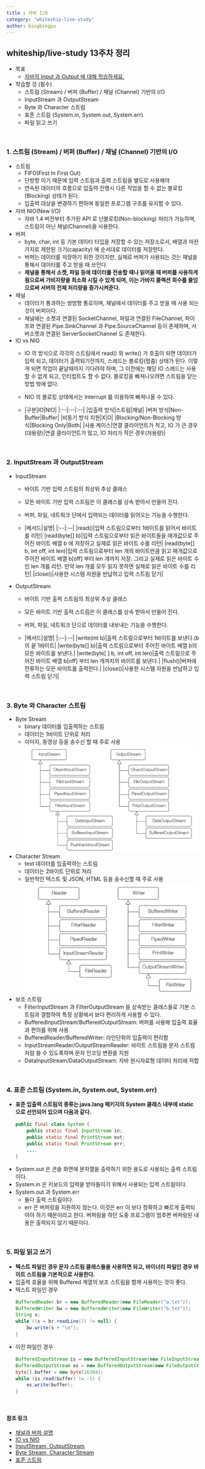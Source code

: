 ```yaml
---
title : 자바 I/O
category: "whiteship-live-study"
author: bingbingpa
---
```


## whiteship/live-study 13주차 정리
- 목표
    - [자바의 Input 과 Output 에 대해 학습하세요.](https://github.com/whiteship/live-study/issues/13)
- 학습할 것 (필수)
    - 스트림 (Stream) / 버퍼 (Buffer) / 채널 (Channel) 기반의 I/O
    - InputStream 과 OutputStream
    - Byte 와 Character 스트림
    - 표준 스트림 (System.in, System.out, System.err)
    - 파일 읽고 쓰기

<br>

### 1. 스트림 (Stream) / 버퍼 (Buffer) / 채널 (Channel) 기반의 I/O
- 스트림
    - FIFO(First In First Out)
    - 단방향 이기 때문에 입력 스트림과 출력 스트림을 별도로 사용해야
    - 연속된 데이터의 흐름으로 입출력 진행시 다른 작업을 할 수 없는 블로킹(Blocking) 상태가 된다.
    - 입출력 대상을 변경하기 편하며 동일한 프로그램 구조를 유지할 수 있다.
- 자바 NIO(New I/O)
    - 자바 1.4 버전부터 추가된 API 로 넌블로킹(Non-blocking) 처리가 가능하며, 스트림이 아닌 채널(Channel)을 사용한다.
- 버퍼
    - byte, char, int 등 기본 데이터 타입을 저장할 수 있는 저장소로서, 배열과 마찬가지로 제한된 크기(capacity) 에 순서대로 데이터를 저장한다.
    - 버퍼는 데이터를 저장하기 위한 것이지만, 실제로 버퍼가 사용되는 것는 채널을 통해서 데이터를 주고 받을 때 쓰인다.
    - **채널을 통해서 소켓, 파일 등에 데이터를 전송할 때나 읽어올 때 버퍼를 사용하게 됨으로써 가비지량을 최소화 시킬 수 있게 되며, 이는 가바지 콜렉션 회수를 줄임으로써 서버의 전체 처리량을 증가시켜준다.**
- 채널
    - 데이터가 통과하는 쌍방향 통로이며, 채널에서 데이터를 주고 받을 때 사용 되는 것이 버퍼이다.
    - 채널에는 소켓과 연결된 SocketChannel, 파일과 연결된 FileChannel, 파이프와 연결된 Pipe.SinkChannel 과 Pipe.SourceChannel 등이 존재하며, 서버소켓과 연결된 ServerSocketChannel 도 존재한다.
- IO vs NIO
    - IO 의 방식으로 각각의 스트림에서 read() 와 write() 가 호출이 되면 데이터가 입력 되고, 데이터가 출력되기전까지, 스레드는 블로킹(멈춤) 상태가 된다. 이렇게 되면 작업이 끝날때까지 기다려야 하며,
    그 이전에는 해당 IO 스레드는 사용할 수 없게 되고, 인터럽트도 할 수 없다. 블로킹을 빠져나오려면 스트림을 닫는 방법 밖에 없다.
    - NIO 의 블로킹 상태에서는 Interrupt 를 이용하여 빠져나올 수 있다.

    - |구분|IO|NIO|
    |:--|:--|:--|
    |입출력 방식|스트림|채널|
    |버퍼 방식|Non-Buffer|Buffer|
    |비동기 방식 지원|X|O|
    |Blocking/Non-Blocking 방식|Blocking Only|Both|
    |사용 케이스|연결 클라이언트가 적고, IO 가 큰 경우(대용량)|연결 클라이언트가 많고, IO 처리가 작은 경우(저용량)|

<br>

### 2. InputStream 과 OutputStream
- InputStream
    - 바이트 기반 입력 스트림의 최상위 추상 클래스
    - 모든 바이트 기반 입력 스트림은 이 클래스를 상속 받아서 만들어 진다.
    - 버퍼, 파일, 네트워크 단에서 입력되는 데이터를 읽어오는 기능을 수행한다.

    - |메서드|설명|
    |:--|:--|
    |read()|입력 스트림으로부터 1바이트를 읽어서 바이트를 리턴|
    |read(byte[] b)|입력 스트림으로부터 읽은 바이트들을 매개값으로 주어진 바이트 배열 b 에 저장하고 실제로 읽은 바이트 수를 리턴|
    |read(byte[] b, int off, int len)|입력 스트림으로부터 len 개의 바이트만큼 읽고 매개값으로 주어진 바이트 배열 b[off] 부터 len 개까지 저장. 그리고 실제로 읽은 바이트 수인 len 개를 리턴. 만약 len 개를 모두 읽지 못하면 실제로 읽은 바이트 수를 리턴|
    |close()|사용한 시스템 자원을 반납하고 입력 스트림 닫기|
- OutputStream
    - 바이트 기반 출력 스트림의 최상위 추상 클래스
    - 모든 바이트 기반 출력 스트림은 이 클래스를 상속 받아서 만들어 진다.
    - 버퍼, 파일, 네트워크 단으로 데이터를 내보내는 기능을 수행한다.

    - |메서드|설명|
    |:--|:--|
    |write(int b)|출력 스트림으로부터 1바이트를 보낸다.(b 의 끝 1바이트|
    |write(byte[] b)|출력 스트림으로부터 주어진 바이트 배열 b의 모든 바이트를 보낸다.|
    |write(byte[ ] b, int off, int len)|출력 스트림으로 주어진 바이트 배열 b[off] 부터 len 개까지의 바이트를 보낸다.|
    |flush()|버퍼에 잔류하는 모든 바이트를 출력한다.|
    |close()|사용한 시스템 자원을 반납하고 입력 스트림 닫기|

<br>

### 3. Byte 와 Character 스트림
- Byte Stream
    - binary 데이터를 입출력하는 스트림
    - 데이터는 1바이트 단위로 처리
    - 이미지, 동영상 등을 송수신 할 때 주로 사용
    ![byte-stream](./byte-stream.png)
- Character Stream
    - text 데이터를 입출력하는 스트림
    - 데이터는 2바이트 단위로 처리
    - 일반적인 텍스트 및 JSON, HTML 등을 송수신할 때 주로 사용
    ![character-stream](./character-stream.png)
- 보조 스트림
    - FilterInputStream 과 FilterOutputStream 을 상속받는 클래스들로 기본 스트림과 결합하여 특정 상황에서 보다 편리하게 사용할 수 있다.
    - BufferedInputStream/BufferedOutputStream: 버퍼를 사용해 입출력 효율과 편의를 위해 사용
    - BufferedReader/BufferedWriter: 라인단위의 입출력이 편리함
    - InputStreamReader/OutputStreamReader: 바이트 스트림을 문자 스트림처럼 쓸 수 있도록하며 문자 인코딩 변환을 지원
    - DataInputStream/DataOutputStream: 자바 원시자료형 데이터 처리에 적합

<br>

### 4. 표준 스트림 (System.in, System.out, System.err)
- **표준 입출력 스트림의 종류는 java.lang 패키지의 System 클래스 내부에 static 으로 선언되어 있으며 다음과 같다.**
  ~~~ java
  public final class System {
      public static final InputStream in;
      public static final PrintStream out;
      public static final PrintStream err;
      ....
  }
  ~~~
- System.out 은 콘솔 화면에 문자열을 출력하기 위한 용도로 사용되는 출력 스트림이다.
- System.in 은 키보드의 입력을 받아들이기 위해서 사용되는 입력 스트림이다.
- System.out 과 System.err
    - 둘다 출력 스트림이다.
    - err 은 버퍼링을 지원하지 않는다. 이것은 err 이 보다 정확하고 빠르게 출력되어야 하기 때문이라고 한다. 버퍼링을 하던 도중 프로그램이 멈추면 버퍼링된 내용은 출력되지 않기 때문이다.

<br>

### 5. 파일 읽고 쓰기
- **텍스트 파일인 경우 문자 스트림 클래스들을 사용하면 되고, 바이너리 파일인 경우 바이트 스트림을 기본적으로 사용한다.**
- 입출력 효율을 위해 Buffered 계열의 보조 스트림을 함께 사용하는 것이 좋다.
- 텍스트 파일인 경우
  ~~~ java
  BufferedReader br = new BufferedReader(new FileReader("a.txt"));
  BufferedWriter bw = new BufferedWriter(new FileWriter("b.txt"));
  String s;
  while ((s = br.readLine()) != null) {
      bw.write(s + "\n");
  }
    ~~~
- 이진 파일인 경우
  ~~~ java
  BufferedInputStream is = new BufferedInputStream(new FileInputStream("a.jpg"));
  BufferedOutputStream os = new BufferedOutputStream(new FileOutputStream("b.jpg"));
  byte[] buffer = new byte[16384];
  while (is.read(buffer) != -1) {
      os.write(buffer);
  }
  ~~~

<br>

#### 참조 링크
- [채널과 버퍼 설명](https://javacan.tistory.com/entry/73)
- [IO vs NIO](https://ohjongsung.io/2019/09/07/java-nio-%ED%86%BA%EC%95%84%EB%B3%B4%EA%B8%B0)
- [InputStream, OutputStream](https://coding-factory.tistory.com/281)
- [Byte Stream, Character Stream](https://dinfree.com/lecture/language/112_java_7.html#m1)
- [표준 스트림](https://m.blog.naver.com/PostView.nhn?blogId=force44&logNo=130096406237&proxyReferer=https:%2F%2Fwww.google.com%2F)
